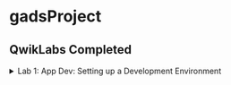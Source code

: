 # gadsProject

## QwikLabs Completed

<details>
  <summary>Lab 1: App Dev: Setting up a Development Environment</summary>
  <img src="screenshots/lab_01.png">
</details>
